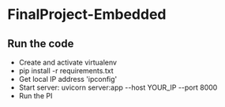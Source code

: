 # FinalProject-Embedded

## Run the code
- Create and activate virtualenv
- pip install -r requirements.txt
- Get local IP address 'ipconfig'
- Start server: uvicorn server:app --host YOUR_IP --port 8000
- Run the PI